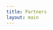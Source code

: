 ```yaml
---
title: Partners
layout: main
---
```


<!--
## Coordinator

Research Centre J&uuml;lich  
Institute for Advance Simulation  
J&uuml;lich Supercomputing Centre  
D-52425 J&uuml;lich

## Academic Partners

* University of Bonn
* Chemnitz University of Technology
* University of Stuttgart
* University of Wuppertal

## Associated Research Centre Partners

* Fraunhofer Institute SCAI  
	St. Augustin
* Max-Planck Institute for Polymerscience Mainz

## Associated Industrial Partners

* BASF
* Cognis
* IBM
-->
